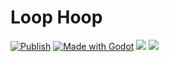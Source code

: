 # Loop Hoop
[![Publish](https://github.com/Scrawach/loop-hoop/actions/workflows/publish.yml/badge.svg)](/.github/workflows/publish.yml)
[![Made with Godot](https://img.shields.io/badge/Made%20with-Godot-478CBF?style=flat&logo=godot%20engine&logoColor=white)](https://godotengine.org)
[![](https://tokei.rs/b1/github/scrawach/loop-hoo?category=code&style=flat&label=Lines%20Of%20Code)](https://github.com/XAMPPRocky/tokei)
[![](https://tokei.rs/b1/github/scrawach/loop-hoo?category=files&style=flat&label=Files)](https://github.com/XAMPPRocky/tokei)

